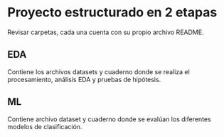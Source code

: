 # Proyecto estructurado en 2 etapas
Revisar carpetas, cada una cuenta con su propio archivo  README.
## EDA
Contiene los archivos datasets y cuaderno donde se realiza el procesamiento, análisis EDA y pruebas de hipótesis.

## ML
Contiene archivo dataset y cuaderno donde se evalúan los diferentes modelos de clasificación.
